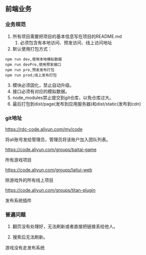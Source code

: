 ## 前端业务

### 业务规范

1. 所有项目需要把项目的基本信息写在项目的README.md
   1. 必须包含有本地访问、预发访问、线上访问地址
2. 默认使用打包方式：

```
npm run dev,使用本地模拟数据
npm run devPre,使用预发接口
npm run pre,预发发布打包
npm run prod;线上发布打包
```

3. 模块必须固化，禁止自动升级。
4. 接口必须有对应的模拟数据。
5. node_modules禁止提交到git仓库，以免仓库过大。
6. 最后打包到dist/page(发布到应用服务器)和dist/static(发布到cdn)



### git地址

https://rdc-code.aliyun.com/my/code

将ali账号发给管理员，管理员将该账户加入团队列表。

https://code.aliyun.com/groups/baitai-game

所有游戏项目

https://code.aliyun.com/groups/laitui-web

除游戏外的所有线上项目

https://code.aliyun.com/groups/titan-plugin

发布系统插件



### 普遍问题

1. 翻页没有处理好，无法刷新或者直接把链接丢给他人。

2. 搜索后无法刷新。



游戏没有走发布系统